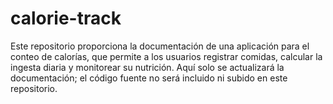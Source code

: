 # calorie-track
Este repositorio proporciona la documentación de una aplicación para el conteo de calorías, que permite a los usuarios registrar comidas, calcular la ingesta diaria y monitorear su nutrición. Aquí solo se actualizará la documentación; el código fuente no será incluido ni subido en este repositorio.
